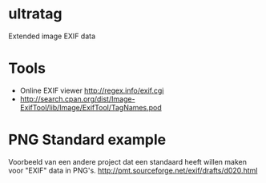 ultratag
========

Extended image EXIF data

Tools
=====
* Online EXIF viewer http://regex.info/exif.cgi
* http://search.cpan.org/dist/Image-ExifTool/lib/Image/ExifTool/TagNames.pod

PNG Standard example
====================
Voorbeeld van een andere project dat een standaard heeft willen maken voor "EXIF" data in PNG's.
http://pmt.sourceforge.net/exif/drafts/d020.html